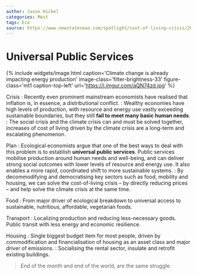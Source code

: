 ```yaml
---
author: Jason Hickel
categories: Mest
tags: Eco
source: https://www.newstatesman.com/spotlight/cost-of-living-crisis/2023/01/state-end-cost-of-living-crisis-climate-change
---
```


Universal Public Services
=========================

{% include widgets/image.html caption='Climate change is already impacting energy production' image-class='filter-brightness-33' figure-class='mt1 caption-top-left' url='https://i.imgur.com/aQN74zd.jpg' %}

Crisis
: Recently even prominent mainstream economists have realised that inflation is, in essence, a distributional conflict.
: Wealthy economies have high levels of production, with resource and energy use vastly exceeding sustainable boundaries, but they still **fail to meet many basic human needs**.
: The social crisis and the climate crisis can and must be solved together, increases of cost of living driven by the climate crisis are a long-term and escalating phenomenon.

Plan
: Ecological economists argue that one of the best ways to deal with this problem is to establish **universal public services**. Public services mobilise production around human needs and well-being, and can deliver strong social outcomes with lower levels of resource and energy use. It also enables a more rapid, coordinated shift to more sustainable systems.
: By decommodifying and democratising key sectors such as food, mobility and housing, we can solve the cost-of-living crisis – by directly reducing prices – and help solve the climate crisis at the same time.

Food
: From major driver of ecological breakdown to universal access to sustainable, nutritious, affordable, vegetarian foods.

Transport
: Localizing production and reducing less-necessary goods. Public transit with less energy and economic resilience.

Housing
: Single biggest budget item for most people, driven by commodification and financialisation of housing as an asset class and major driver of emissions.
: Socialising the rental sector, insulate and retrofit existing buildings.

> End of the month and end of the world, are the same struggle.